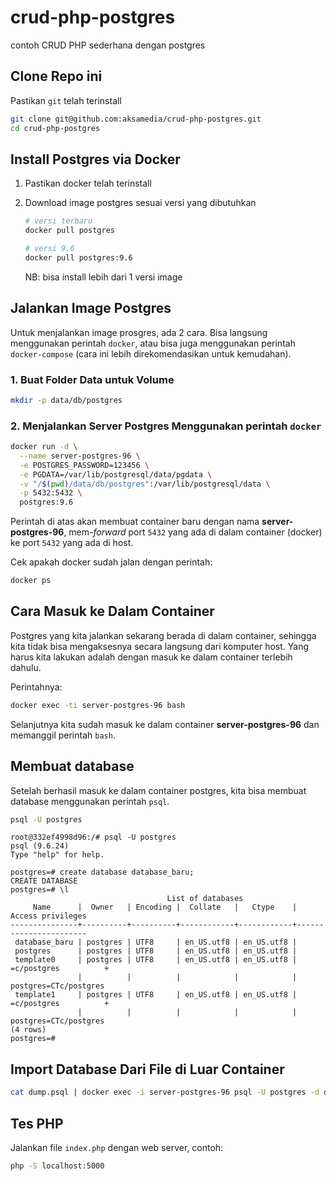 # crud-php-postgres
contoh CRUD PHP sederhana dengan postgres

## Clone Repo ini

Pastikan `git` telah terinstall

```bash
git clone git@github.com:aksamedia/crud-php-postgres.git
cd crud-php-postgres
```


## Install Postgres via Docker

1. Pastikan docker telah terinstall
2. Download image postgres sesuai versi yang dibutuhkan

    ```bash
    # versi terbaru
    docker pull postgres

    # versi 9.6
    docker pull postgres:9.6
    ```

    NB: bisa install lebih dari 1 versi image

## Jalankan Image Postgres

Untuk menjalankan image prosgres, ada 2 cara. Bisa langsung menggunakan perintah `docker`, atau bisa juga menggunakan perintah `docker-compose` (cara ini lebih direkomendasikan untuk kemudahan).

### 1. Buat Folder Data untuk Volume

```bash
mkdir -p data/db/postgres
```

### 2. Menjalankan Server Postgres Menggunakan perintah `docker`

```bash
docker run -d \
  --name server-postgres-96 \
  -e POSTGRES_PASSWORD=123456 \
  -e PGDATA=/var/lib/postgresql/data/pgdata \
  -v "/$(pwd)/data/db/postgres":/var/lib/postgresql/data \
  -p 5432:5432 \
  postgres:9.6
```

Perintah di atas akan membuat container baru dengan nama **server-postgres-96**, mem-*forward* port `5432` yang ada di dalam container (docker) ke port `5432` yang ada di host.

Cek apakah docker sudah jalan dengan perintah:

```bash
docker ps
```

## Cara Masuk ke Dalam Container

Postgres yang kita jalankan sekarang berada di dalam container, sehingga kita tidak bisa mengaksesnya secara langsung dari komputer host. Yang harus kita lakukan adalah dengan masuk ke dalam container terlebih dahulu.

Perintahnya:

```bash
docker exec -ti server-postgres-96 bash
```

Selanjutnya kita sudah masuk ke dalam container **server-postgres-96** dan memanggil perintah `bash`.

## Membuat database

Setelah berhasil masuk ke dalam container postgres, kita bisa membuat database menggunakan perintah `psql`.

```bash
psql -U postgres
```

```psql
root@332ef4998d96:/# psql -U postgres
psql (9.6.24)
Type "help" for help.

postgres=# create database database_baru;
CREATE DATABASE
postgres=# \l
                                   List of databases
     Name      |  Owner   | Encoding |  Collate   |   Ctype    |   Access privileges   
---------------+----------+----------+------------+------------+-----------------------
 database_baru | postgres | UTF8     | en_US.utf8 | en_US.utf8 | 
 postgres      | postgres | UTF8     | en_US.utf8 | en_US.utf8 | 
 template0     | postgres | UTF8     | en_US.utf8 | en_US.utf8 | =c/postgres          +
               |          |          |            |            | postgres=CTc/postgres
 template1     | postgres | UTF8     | en_US.utf8 | en_US.utf8 | =c/postgres          +
               |          |          |            |            | postgres=CTc/postgres
(4 rows)
postgres=#
```


## Import Database Dari File di Luar Container

```bash
cat dump.psql | docker exec -i server-postgres-96 psql -U postgres -d database_baru
```

## Tes PHP

Jalankan file `index.php` dengan web server, contoh:

```bash
php -S localhost:5000
```